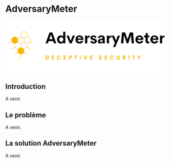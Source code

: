 # AdversaryMeter

![](../img/logo-adversarymeter.svg)

## Introduction

A venir.

## Le problème

A venir.

## La solution AdversaryMeter

A venir.
